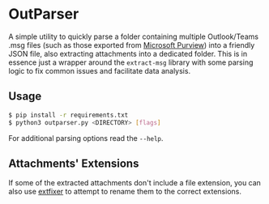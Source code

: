 # OutParser

A simple utility to quickly parse a folder containing multiple Outlook/Teams .msg files (such as those exported from [Microsoft Purview](https://learn.microsoft.com/pt-br/purview/)) into a friendly JSON file, also extracting attachments into a dedicated folder.
This is in essence just a wrapper around the `extract-msg` library with some parsing logic to fix common issues and facilitate data analysis.

## Usage

```bash
$ pip install -r requirements.txt
$ python3 outparser.py <DIRECTORY> [flags]
```

For additional parsing options read the `--help`.

## Attachments' Extensions

If some of the extracted attachments don't include a file extension, you can also use [extfixer](https://github.com/Macmod/extfixer) to attempt to rename them to the correct extensions.
